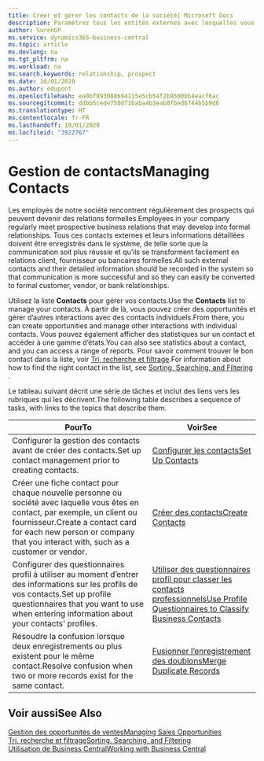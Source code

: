 ```yaml
---
title: Créer et gérer les contacts de la société| Microsoft Docs
description: Paramétrez tous les entités externes avec lesquelles vous avez une relation d’affaires (par exemple les prospects, les clients, les fournisseurs, et les consultants) comme contacts.
author: SorenGP
ms.service: dynamics365-business-central
ms.topic: article
ms.devlang: na
ms.tgt_pltfrm: na
ms.workload: na
ms.search.keywords: relationship, prospect
ms.date: 10/01/2020
ms.author: edupont
ms.openlocfilehash: ea0bf893088694115e5cb54f2b9500bb4eacf6ac
ms.sourcegitcommit: ddbb5cede750df1baba4b3eab8fbed6744b5b9d6
ms.translationtype: HT
ms.contentlocale: fr-FR
ms.lasthandoff: 10/01/2020
ms.locfileid: "3922767"
---
```

# <a name="managing-contacts"></a><span data-ttu-id="33f23-103">Gestion de contacts</span><span class="sxs-lookup"><span data-stu-id="33f23-103">Managing Contacts</span></span>

<span data-ttu-id="33f23-104">Les employés de notre société rencontrent régulièrement des prospects qui peuvent devenir des relations formelles.</span><span class="sxs-lookup"><span data-stu-id="33f23-104">Employees in your company regularly meet prospective business relations that may develop into formal relationships.</span></span> <span data-ttu-id="33f23-105">Tous ces contacts externes et leurs informations détaillées doivent être enregistrés dans le système, de telle sorte que la communication soit plus réussie et qu’ils se transforment facilement en relations client, fournisseur ou bancaires formelles.</span><span class="sxs-lookup"><span data-stu-id="33f23-105">All such external contacts and their detailed information should be recorded in the system so that communication is more successful and so they can easily be converted to formal customer, vendor, or bank relationships.</span></span>

<span data-ttu-id="33f23-106">Utilisez la liste **Contacts** pour gérer vos contacts.</span><span class="sxs-lookup"><span data-stu-id="33f23-106">Use the **Contacts** list to manage your contacts.</span></span> <span data-ttu-id="33f23-107">À partir de là, vous pouvez créer des opportunités et gérer d’autres interactions avec des contacts individuels.</span><span class="sxs-lookup"><span data-stu-id="33f23-107">From there, you can create opportunities and manage other interactions with individual contacts.</span></span> <span data-ttu-id="33f23-108">Vous pouvez également afficher des statistiques sur un contact et accéder à une gamme d’états.</span><span class="sxs-lookup"><span data-stu-id="33f23-108">You can also see statistics about a contact, and you can access a range of reports.</span></span> <span data-ttu-id="33f23-109">Pour savoir comment trouver le bon contact dans la liste, voir [Tri, recherche et filtrage](ui-enter-criteria-filters.md).</span><span class="sxs-lookup"><span data-stu-id="33f23-109">For information about how to find the right contact in the list, see [Sorting, Searching, and Filtering](ui-enter-criteria-filters.md) .</span></span>  

<span data-ttu-id="33f23-110">Le tableau suivant décrit une série de tâches et inclut des liens vers les rubriques qui les décrivent.</span><span class="sxs-lookup"><span data-stu-id="33f23-110">The following table describes a sequence of tasks, with links to the topics that describe them.</span></span>

| <span data-ttu-id="33f23-111">Pour</span><span class="sxs-lookup"><span data-stu-id="33f23-111">To</span></span> | <span data-ttu-id="33f23-112">Voir</span><span class="sxs-lookup"><span data-stu-id="33f23-112">See</span></span> |
| --- | --- |
| <span data-ttu-id="33f23-113">Configurer la gestion des contacts avant de créer des contacts.</span><span class="sxs-lookup"><span data-stu-id="33f23-113">Set up contact management prior to creating contacts.</span></span> |[<span data-ttu-id="33f23-114">Configurer les contacts</span><span class="sxs-lookup"><span data-stu-id="33f23-114">Set Up Contacts</span></span>](marketing-setup-contacts.md) |
| <span data-ttu-id="33f23-115">Créer une fiche contact pour chaque nouvelle personne ou société avec laquelle vous êtes en contact, par exemple, un client ou fournisseur.</span><span class="sxs-lookup"><span data-stu-id="33f23-115">Create a contact card for each new person or company that you interact with, such as a customer or vendor.</span></span> |[<span data-ttu-id="33f23-116">Créer des contacts</span><span class="sxs-lookup"><span data-stu-id="33f23-116">Create Contacts</span></span>](marketing-create-contact-companies.md) |
|<span data-ttu-id="33f23-117">Configurer des questionnaires profil à utiliser au moment d’entrer des informations sur les profils de vos contacts.</span><span class="sxs-lookup"><span data-stu-id="33f23-117">Set up profile questionnaires that you want to use when entering information about your contacts' profiles.</span></span>|[<span data-ttu-id="33f23-118">Utiliser des questionnaires profil pour classer les contacts professionnels</span><span class="sxs-lookup"><span data-stu-id="33f23-118">Use Profile Questionnaires to Classify Business Contacts</span></span>](marketing-create-contact-profile-questionnaire.md)|
|<span data-ttu-id="33f23-119">Résoudre la confusion lorsque deux enregistrements ou plus existent pour le même contact.</span><span class="sxs-lookup"><span data-stu-id="33f23-119">Resolve confusion when two or more records exist for the same contact.</span></span>|[<span data-ttu-id="33f23-120">Fusionner l’enregistrement des doublons</span><span class="sxs-lookup"><span data-stu-id="33f23-120">Merge Duplicate Records</span></span>](sales-how-merge-duplicate-records.md)|

## <a name="see-also"></a><span data-ttu-id="33f23-121">Voir aussi</span><span class="sxs-lookup"><span data-stu-id="33f23-121">See Also</span></span>

[<span data-ttu-id="33f23-122">Gestion des opportunités de ventes</span><span class="sxs-lookup"><span data-stu-id="33f23-122">Managing Sales Opportunities</span></span>](marketing-manage-sales-opportunities.md)  
[<span data-ttu-id="33f23-123">Tri, recherche et filtrage</span><span class="sxs-lookup"><span data-stu-id="33f23-123">Sorting, Searching, and Filtering</span></span>](ui-enter-criteria-filters.md)  
[<span data-ttu-id="33f23-124">Utilisation de Business Central</span><span class="sxs-lookup"><span data-stu-id="33f23-124">Working with Business Central</span></span>](ui-work-product.md)  
